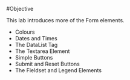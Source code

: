 #Objective

This lab introduces more of the Form elements.

- Colours
- Dates and Times
- The DataList Tag
- The Textarea Element
- Simple Buttons
- Submit and Reset Buttons
- The Fieldset and Legend Elements